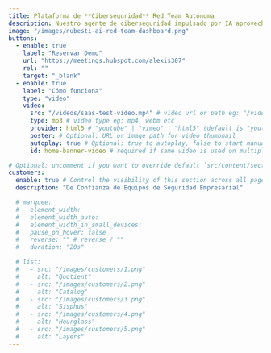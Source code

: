 ```yaml
---
title: Plataforma de **Ciberseguridad** Red Team Autónoma
description: Nuestro agente de ciberseguridad impulsado por IA aprovecha los marcos MITRE ATT&CK y OWASP para identificar, validar y priorizar continuamente vulnerabilidades con precisión quirúrgica — eliminando falsos positivos mientras genera automáticamente parches antes de que las amenazas escalen.
image: "/images/nubesti-ai-red-team-dashboard.png"
buttons:
  - enable: true
    label: "Reservar Demo"
    url: "https://meetings.hubspot.com/alexis307"
    rel: ""
    target: "_blank"
  - enable: true
    label: "Cómo funciona"
    type: "video"
    video:
      src: "/videos/saas-test-video.mp4" # video url or path eg: "/videos/test-video.mp4" or "https://example.com/test-video.mp4"
      type: mp3 # video type eg: mp4, webm etc
      provider: html5 # "youtube" | "vimeo" | "html5" (default is "youtube")
      poster: # Optional: URL or image path for video thumbnail
      autoplay: true # Optional: true to autoplay, false to start manually (default is false)
      id: home-banner-video # required if same video is used on multiple time on same page

# Optional: uncomment if you want to override default `src/content/sections/spanish/customers.md` content
customers:
  enable: true # Control the visibility of this section across all pages where it is used
  description: "De Confianza de Equipos de Seguridad Empresarial"

  # marquee:
  #   element_width:
  #   element_width_auto:
  #   element_width_in_small_devices:
  #   pause_on_hover: false
  #   reverse: "" # reverse / ""
  #   duration: "20s"

  # list:
  #   - src: "/images/customers/1.png"
  #     alt: "Quotient"
  #   - src: "/images/customers/2.png"
  #     alt: "Catalog"
  #   - src: "/images/customers/3.png"
  #     alt: "Sisphus"
  #   - src: "/images/customers/4.png"
  #     alt: "Hourglass"
  #   - src: "/images/customers/5.png"
  #     alt: "Layers"
---
```

